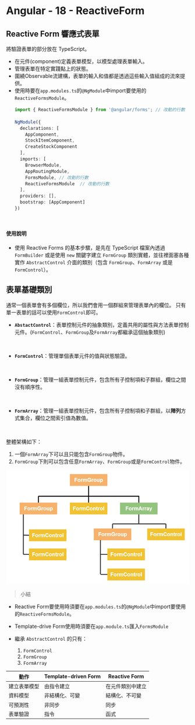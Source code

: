 # Angular - 18 - ReactiveForm
## Reactive Form 響應式表單
將驗證表單的部分放在 TypeScript。
* 在元件(component)定義表單模型，以模型處理表單輸入。
* 管理表單在特定實踐點上的狀態。
* 圍繞Observable流建構，表單的輸入和值都是透過這些輸入值組成的流來提供。
* 使用時要在`app.modules.ts`的`@NgModule`中import要使用的`ReactiveFormsModule`。
  ```ts
  import { ReactiveFormsModule } from '@angular/forms'; // 改動的行數
  
  NgModule({
    declarations: [
      AppComponent,
      StockItemComponent,
      CreateStockComponent
    ],
    imports: [
      BrowserModule,
      AppRoutingModule,
      FormsModule, // 改動的行數
      ReactiveFormsModule  // 改動的行數
    ],
    providers: [],
    bootstrap: [AppComponent]
  })
  ```
<br/>

#### 使用說明
* 使用 Reactive Forms 的基本步驟，是先在 TypeScript 檔案內透過 `FormBuilder` 或是使用 `new` 關鍵字建立 `FormGroup` 類別實體，並往裡面塞各種實作 `AbstractControl` 介面的類別（包含 `FormGroup`、`FormArray` 或是 `FormControl`）。

## 表單基礎類別
通常一個表單會有多個欄位，所以我們會用一個群組來管理表單內的欄位。
只有單一表單的話可以使用`FormControl`即可。
* **`AbstactControl`**：表單控制元件的抽象類別，定義共用的屬性與方法表單控制元件。(`FormControl`、`FormGroup`及`FormArray`都繼承這個抽象類別)
<br/>

* **`FormControl`**：管理單個表單元件的值與狀態驗證。
<br/>

* **`FormGroup`**：管理一組表單控制元件，包含所有子控制項和子群組，欄位之間沒有順序性。
<br/>

* **`FormArray`**：管理一組表單控制元件，包含所有子控制項和子群組，以**陣列**方式集合，欄位之間索引值為數值。
<br/>

整體架構如下：
1. 一個`FormArray`下可以且只能包含`FormGroup`物件。
2. `FormGroup`下則可以包含任意`FormArray`、`FormGroup`或是`FormControl`物件。

![](/images/reactiveForm_structure.png)
> 小結
* Reactive Form要使用時須要在`app.modules.ts`的`@NgModule`中import要使用的`ReactiveFormsModule`。
* Template-drive Form使用時須要在`app.module.ts`匯入`FormsModule`

* 繼承 `AbstractControl` 的只有：
  1. `FormControl`
  2. `FormGroup`
  3. `FormArray`

動作 | Template-driven Form | Reactive Form
--- | --- | --- |
建立表單模型 | 由指令建立 | 在元件類別中建立 
資料模型 | 非結構化、可變 | 結構化、不可變
可預測性 | 非同步 | 同步
表單驗證 | 指令 | 函式